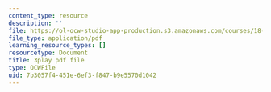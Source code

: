 ```yaml
---
content_type: resource
description: ''
file: https://ol-ocw-studio-app-production.s3.amazonaws.com/courses/18-03sc-differential-equations-fall-2011/7b3057f4451e6ef3f847b9e5570d1042_z-meBrqcy_I.pdf
file_type: application/pdf
learning_resource_types: []
resourcetype: Document
title: 3play pdf file
type: OCWFile
uid: 7b3057f4-451e-6ef3-f847-b9e5570d1042
---
```

